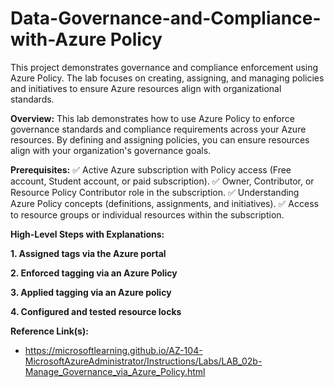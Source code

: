 # Data-Governance-and-Compliance-with-Azure Policy
This project demonstrates governance and compliance enforcement using Azure Policy. The lab focuses on creating, assigning, and managing policies and initiatives to ensure Azure resources align with organizational standards.

**Overview:** This lab demonstrates how to use Azure Policy to enforce governance standards and compliance requirements across your Azure resources. By defining and assigning policies, you can ensure resources align with your organization's governance goals.

**Prerequisites:**
✅ Active Azure subscription with Policy access (Free account, Student account, or paid subscription).
✅ Owner, Contributor, or Resource Policy Contributor role in the subscription.
✅ Understanding Azure Policy concepts (definitions, assignments, and initiatives).
✅ Access to resource groups or individual resources within the subscription.

**High-Level Steps with Explanations:**

 **1. Assigned tags via the Azure portal**

 **2. Enforced tagging via an Azure Policy**

 **3. Applied tagging via an Azure policy**

 **4. Configured and tested resource locks**

**Reference Link(s):**
* https://microsoftlearning.github.io/AZ-104-MicrosoftAzureAdministrator/Instructions/Labs/LAB_02b-Manage_Governance_via_Azure_Policy.html
